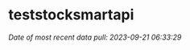 
<!-- README.md is generated from README.Rmd. Please edit that file -->

# teststocksmartapi

*Date of most recent data pull: 2023-09-21 06:33:29*
